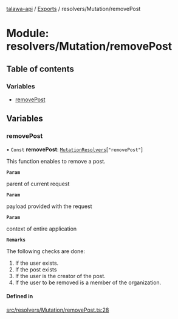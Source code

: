 [talawa-api](../README.md) / [Exports](../modules.md) / resolvers/Mutation/removePost

# Module: resolvers/Mutation/removePost

## Table of contents

### Variables

- [removePost](resolvers_Mutation_removePost.md#removepost)

## Variables

### removePost

• `Const` **removePost**: [`MutationResolvers`](types_generatedGraphQLTypes.md#mutationresolvers)[``"removePost"``]

This function enables to remove a post.

**`Param`**

parent of current request

**`Param`**

payload provided with the request

**`Param`**

context of entire application

**`Remarks`**

The following checks are done:
1. If the user exists.
2. If the post exists
3. If the user is the creator of the post.
4. If the user to be removed is a member of the organization.

#### Defined in

[src/resolvers/Mutation/removePost.ts:28](https://github.com/PalisadoesFoundation/talawa-api/blob/00da99c/src/resolvers/Mutation/removePost.ts#L28)
